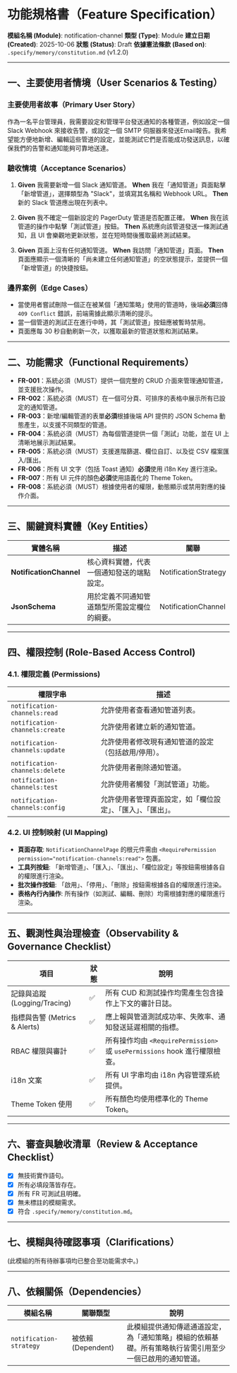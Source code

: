 # 功能規格書（Feature Specification）

**模組名稱 (Module)**: notification-channel
**類型 (Type)**: Module
**建立日期 (Created)**: 2025-10-06
**狀態 (Status)**: Draft
**依據憲法條款 (Based on)**: `.specify/memory/constitution.md` (v1.2.0)

---

## 一、主要使用者情境（User Scenarios & Testing）

### 主要使用者故事（Primary User Story）
作為一名平台管理員，我需要設定和管理平台發送通知的各種管道，例如設定一個 Slack Webhook 來接收告警，或設定一個 SMTP 伺服器來發送Email報告。我希望能方便地新增、編輯這些管道的設定，並能測試它們是否能成功發送訊息，以確保我們的告警和通知能夠可靠地送達。

### 驗收情境（Acceptance Scenarios）
1.  **Given** 我需要新增一個 Slack 通知管道。
    **When** 我在「通知管道」頁面點擊「新增管道」，選擇類型為 "Slack"，並填寫其名稱和 Webhook URL。
    **Then** 新的 Slack 管道應出現在列表中。

2.  **Given** 我不確定一個新設定的 PagerDuty 管道是否配置正確。
    **When** 我在該管道的操作中點擊「測試管道」按鈕。
    **Then** 系統應向該管道發送一條測試通知，且 UI 會樂觀地更新狀態，並在短時間後獲取最終測試結果。

3.  **Given** 頁面上沒有任何通知管道。
    **When** 我訪問「通知管道」頁面。
    **Then** 頁面應顯示一個清晰的「尚未建立任何通知管道」的空狀態提示，並提供一個「新增管道」的快捷按鈕。

### 邊界案例（Edge Cases）
- 當使用者嘗試刪除一個正在被某個「通知策略」使用的管道時，後端**必須**回傳 `409 Conflict` 錯誤，前端需據此顯示清晰的提示。
- 當一個管道的測試正在進行中時，其「測試管道」按鈕應被暫時禁用。
- 頁面應每 30 秒自動刷新一次，以獲取最新的管道狀態和測試結果。

---

## 二、功能需求（Functional Requirements）

- **FR-001**：系統必須（MUST）提供一個完整的 CRUD 介面來管理通知管道，並支援批次操作。
- **FR-002**：系統必須（MUST）在一個可分頁、可排序的表格中展示所有已設定的通知管道。
- **FR-003**：新增/編輯管道的表單**必須**根據後端 API 提供的 JSON Schema 動態產生，以支援不同類型的管道。
- **FR-004**：系統必須（MUST）為每個管道提供一個「測試」功能，並在 UI 上清晰地展示測試結果。
- **FR-005**：系統必須（MUST）支援進階篩選、欄位自訂、以及從 CSV 檔案匯入/匯出。
- **FR-006**：所有 UI 文字（包括 Toast 通知）**必須**使用 i18n Key 進行渲染。
- **FR-007**：所有 UI 元件的顏色**必須**使用語義化的 Theme Token。
- **FR-008**：系統必須（MUST）根據使用者的權限，動態顯示或禁用對應的操作介面。

---

## 三、關鍵資料實體（Key Entities）
| 實體名稱 | 描述 | 關聯 |
|-----------|------|------|
| **NotificationChannel** | 核心資料實體，代表一個通知發送的端點設定。 | NotificationStrategy |
| **JsonSchema** | 用於定義不同通知管道類型所需設定欄位的綱要。 | NotificationChannel |

---

## 四、權限控制 (Role-Based Access Control)

### 4.1. 權限定義 (Permissions)
| 權限字串 | 描述 |
|---|---|
| `notification-channels:read` | 允許使用者查看通知管道列表。 |
| `notification-channels:create` | 允許使用者建立新的通知管道。 |
| `notification-channels:update` | 允許使用者修改現有通知管道的設定（包括啟用/停用）。 |
| `notification-channels:delete` | 允許使用者刪除通知管道。 |
| `notification-channels:test` | 允許使用者觸發「測試管道」功能。 |
| `notification-channels:config` | 允許使用者管理頁面設定，如「欄位設定」、「匯入」、「匯出」。 |

### 4.2. UI 控制映射 (UI Mapping)
- **頁面存取**: `NotificationChannelPage` 的根元件需由 `<RequirePermission permission="notification-channels:read">` 包裹。
- **工具列按鈕**: 「新增管道」、「匯入」、「匯出」、「欄位設定」等按鈕需根據各自的權限進行渲染。
- **批次操作按鈕**: 「啟用」、「停用」、「刪除」按鈕需根據各自的權限進行渲染。
- **表格內行內操作**: 所有操作（如測試、編輯、刪除）均需根據對應的權限進行渲染。

---

## 五、觀測性與治理檢查（Observability & Governance Checklist）

| 項目 | 狀態 | 說明 |
|------|------|------|
| 記錄與追蹤 (Logging/Tracing) | ✅ | 所有 CUD 和測試操作均需產生包含操作上下文的審計日誌。 |
| 指標與告警 (Metrics & Alerts) | ✅ | 應上報與管道測試成功率、失敗率、通知發送延遲相關的指標。 |
| RBAC 權限與審計 | ✅ | 所有操作均由 `<RequirePermission>` 或 `usePermissions` hook 進行權限檢查。 |
| i18n 文案 | ✅ | 所有 UI 字串均由 i18n 內容管理系統提供。 |
| Theme Token 使用 | ✅ | 所有顏色均使用標準化的 Theme Token。 |

---

## 六、審查與驗收清單（Review & Acceptance Checklist）

- [x] 無技術實作語句。
- [x] 所有必填段落皆存在。
- [x] 所有 FR 可測試且明確。
- [x] 無未標註的模糊需求。
- [x] 符合 `.specify/memory/constitution.md`。

---

## 七、模糊與待確認事項（Clarifications）

(此模組的所有待辦事項均已整合至功能需求中。)

---

## 八、依賴關係（Dependencies）

| 模組名稱 | 關聯類型 | 說明 |
|-----------|-----------|------|
| `notification-strategy` | 被依賴 (Dependent) | 此模組提供通知傳遞通道設定，為「通知策略」模組的依賴基礎。所有策略執行皆需引用至少一個已啟用的通知管道。 |